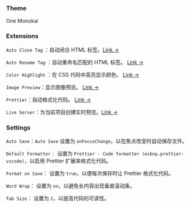 ### Theme

One Monokai

### Extensions

`Auto Close Tag` ：自动闭合 HTML 标签。[Link &rarr;](https://marketplace.visualstudio.com/items?itemName=formulahendry.auto-close-tag)

`Auto Rename Tag` ：自动重命名匹配的 HTML 标签。 [Link &rarr;](https://marketplace.visualstudio.com/items?itemName=formulahendry.auto-rename-tag)

`Color Highlight` ：在 CSS 代码中高亮显示颜色。 [Link &rarr;](https://marketplace.visualstudio.com/items?itemName=naumovs.color-highlight)

`Image Preview`：显示图像预览。 [Link &rarr;](https://marketplace.visualstudio.com/items?itemName=kisstkondoros.vscode-gutter-preview)

`Prettier`：自动格式化代码。 [Link &rarr;](https://marketplace.visualstudio.com/items?itemName=esbenp.prettier-vscode)

`Live Server`：为当前项目创建实时预览。[Link &rarr;](https://marketplace.visualstudio.com/items?itemName=ritwickdey.LiveServer)

### Settings

`Auto Save`：`Auto Save` 设置为 `onFocusChange`，以在焦点改变时自动保存文件。

`Default Formatter`： 设置为 `Prettier - Code formatter (esbnp.prettier-vscode)`，以启用 Prettier 扩展来格式化代码。

`Format on Save`： 设置为 `true`，以便每次保存时让 Prettier 格式化代码。

`Word Wrap`： 设置为 `on`，以避免长内容出现垂直滚动条。

`Tab Size`： 设置为 `2`，以提高代码的可读性。